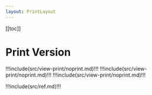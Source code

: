 ```yaml
---
layout: PrintLayout
---
```


[[toc]]

# Print Version

!!!include(src/view-print/noprint.md)!!!
!!!include(src/view-print/noprint.md)!!!
!!!include(src/view-print/noprint.md)!!!

!!!include(src/ref.md)!!!